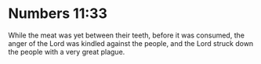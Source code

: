 # Numbers 11:33

While the meat was yet between their teeth, before it was consumed, the anger of the Lord was kindled against the people, and the Lord struck down the people with a very great plague.
